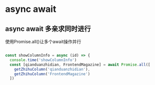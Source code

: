 # async await 

## async await 多亲求同时进行
使用Promise.all()让多个await操作并行
```js

const showColumnInfo = async (id) => {
  console.time('showColumnInfo')
  const [qianduanzhidian, FrontendMagazine] = await Promise.all([
    getZhihuColumn('qianduanzhidian'),
    getZhihuColumn('FrontendMagazine')
  ])
```
`````